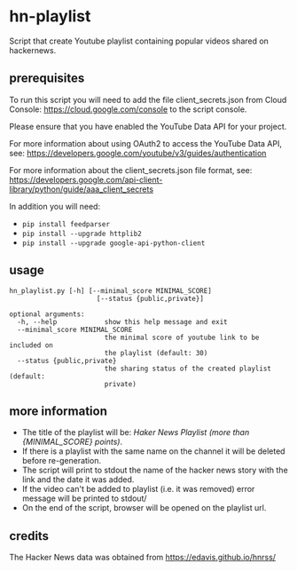 # hn-playlist
Script that create Youtube playlist containing popular videos shared on hackernews.

## prerequisites
To run this script you will need to add the file client_secrets.json from Cloud Console: https://cloud.google.com/console to the script console.

Please ensure that you have enabled the YouTube Data API for your project.

For more information about using OAuth2 to access the YouTube Data API, see:
  https://developers.google.com/youtube/v3/guides/authentication

For more information about the client_secrets.json file format, see:
  https://developers.google.com/api-client-library/python/guide/aaa_client_secrets

In addition you will need:

* ```pip install feedparser```
* ```pip install --upgrade httplib2```
* ```pip install --upgrade google-api-python-client```

## usage
```
hn_playlist.py [-h] [--minimal_score MINIMAL_SCORE]
                      [--status {public,private}]

optional arguments:
  -h, --help            show this help message and exit
  --minimal_score MINIMAL_SCORE
                        the minimal score of youtube link to be included on
                        the playlist (default: 30)
  --status {public,private}
                        the sharing status of the created playlist (default:
                        private)
```

## more information
* The title of the playlist will be: *Haker News Playlist (more than {MINIMAL_SCORE} points)*.
* If there is a playlist with the same name on the channel it will be deleted before re-generation.
* The script will print to stdout the name of the hacker news story with the link and the date it was added.
* If the video can't be added to playlist (i.e. it was removed) error message will be printed to stdout/
* On the end of the script, browser will be opened on the playlist url.
 
## credits
The Hacker News data was obtained from https://edavis.github.io/hnrss/
